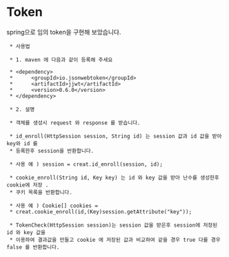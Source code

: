 # Token
spring으로 임의 token을 구현해 보았습니다.


	 * 사용법
	 
	 * 1. maven 에 다음과 같이 등록해 주세요
	  
	 * <dependency> 
	 * 		<groupId>io.jsonwebtoken</groupId>
	 * 		<artifactId>jjwt</artifactId> 
	 * 		<version>0.6.0</version> 
	 * </dependency>
	 
	 * 2. 설명
	 
	 * 객체를 생성시 request 와 response 를 받습니다.
	 
	 * id_enroll(HttpSession session, String id) 는 session 값과 id 값을 받아 key와 id 를
	 * 등록한후 session을 반환합니다.
	 
	 * 사용 예 ) session = creat.id_enroll(session, id);
	 
	 * cookie_enroll(String id, Key key) 는 id 와 key 값을 받아 난수를 생성한후 cookie에 저장 .
	 * 쿠키 목록을 반환합니다.
	 
	 * 사용 예 ) Cookie[] cookies =
	 * creat.cookie_enroll(id,(Key)session.getAttribute("key"));
	 
	 * TokenCheck(HttpSession session)는 session 값을 받은후 session에 저장된 id 와 key 값을
	 * 이용하여 결과값을 만들고 cookie 에 저장된 값과 비교하여 같을 경우 true 다를 경우 false 를 반환합니다.
	 
	 
